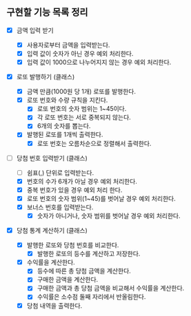 ## 구현할 기능 목록 정리

- [x] 금액 입력 받기

  - [x] 사용자로부터 금액을 입력받는다.
  - [x] 입력 값이 숫자가 아닌 경우 예외 처리한다.
  - [x] 입력 값이 1000으로 나누어지지 않는 경우 예외 처리한다.

- [x] 로또 발행하기 (클래스)

  - [x] 금액 만큼(1000원 당 1개) 로또를 발행한다.
  - [x] 로또 번호와 수량 규칙을 지킨다.
    - [x] 로또 번호의 숫자 범위는 1~45이다.
    - [x] 각 로또 번호는 서로 중복되지 않는다.
    - [x] 6개의 숫자를 뽑는다.
  - [x] 발행된 로또를 1개씩 출력한다.
    - [x] 로또 번호는 오름차순으로 정렬해서 출력한다.

- [ ] 당첨 번호 입력받기 (클래스)

  - [ ] 쉼표(,) 단위로 입력받는다.
  - [x] 번호의 수가 6개가 아닐 경우 예외 처리한다.
  - [x] 중복 번호가 있을 경우 예외 처리 한다.
  - [x] 로또 번호의 숫자 범위(1~45)를 벗어날 경우 예외 처리한다.
  - [x] 보너스 번호를 입력받는다.
    - [x] 숫자가 아니거나, 숫자 범위를 벗어날 경우 예외 처리한다.

- [x] 당첨 통계 계산하기 (클래스)

  - [x] 발행한 로또와 당첨 번호를 비교한다.
    - [x] 발행한 로또의 등수를 계산하고 저장한다.
  - [x] 수익률을 계산한다.
    - [x] 등수에 따른 총 당첨 금액을 계산한다.
    - [x] 구매한 금액을 계산한다.
    - [x] 구매한 금액과 총 당첨 금액을 비교해서 수익률을 계산한다.
    - [x] 수익률은 소수점 둘째 자리에서 반올림한다.
  - [x] 당첨 내역을 출력한다.

